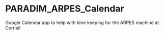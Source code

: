 # PARADIM_ARPES_Calendar
Google Calendar app to help with time keeping for the ARPES machine at Cornell
